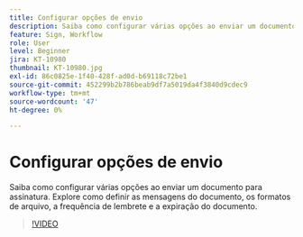 ```yaml
---
title: Configurar opções de envio
description: Saiba como configurar várias opções ao enviar um documento para assinatura
feature: Sign, Workflow
role: User
level: Beginner
jira: KT-10980
thumbnail: KT-10980.jpg
exl-id: 86c0825e-1f40-428f-ad0d-b69118c72be1
source-git-commit: 452299b2b786beab9df7a5019da4f3840d9cdec9
workflow-type: tm+mt
source-wordcount: '47'
ht-degree: 0%

---
```


# Configurar opções de envio

Saiba como configurar várias opções ao enviar um documento para assinatura. Explore como definir as mensagens do documento, os formatos de arquivo, a frequência de lembrete e a expiração do documento.

>[!VIDEO](https://video.tv.adobe.com/v/346675?quality=12&learn=on&hidetitle=true)

